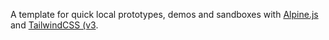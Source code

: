 A template for quick local prototypes, demos and sandboxes with [Alpine.js](https://github.com/alpinejs/alpine) and [TailwindCSS (v3](https://github.com/tailwindlabs/tailwindcss/releases/tag/v3.4.17).
